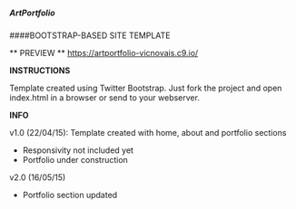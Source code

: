 ##### ArtPortfolio

####BOOTSTRAP-BASED SITE TEMPLATE
<br>

** PREVIEW **
https://artportfolio-vicnovais.c9.io/

**INSTRUCTIONS**

Template created using Twitter Bootstrap.
Just fork the project and open index.html in a browser or send to your webserver.

**INFO**

v1.0 (22/04/15): Template created with home, about and portfolio sections
  - Responsivity not included yet
  - Portfolio under construction
  
v2.0 (16/05/15)
  - Portfolio section updated
